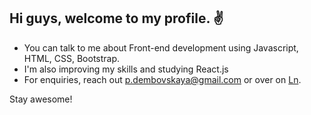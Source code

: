 ## Hi guys, welcome to my profile. :v: 

* You can talk to me about Front-end development using Javascript, HTML, CSS, Bootstrap.
* I'm also improving my skills and studying React.js 
* For enquiries, reach out p.dembovskaya@gmail.com or over on [Ln](https://www.linkedin.com/in/polinad/).

Stay awesome! 

